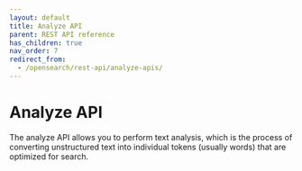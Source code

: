 ```yaml
---
layout: default
title: Analyze API
parent: REST API reference
has_children: true
nav_order: 7
redirect_from:
  - /opensearch/rest-api/analyze-apis/
---
```


# Analyze API

The analyze API allows you to perform text analysis, which is the process of converting unstructured text into individual tokens (usually words) that are optimized for search.